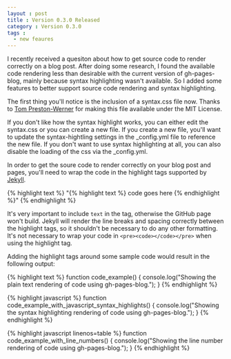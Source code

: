 ```yaml
---
layout : post
title : Version 0.3.0 Released
category : Version 0.3.0
tags :
  - new feaures
---
```


I recently received a quesiton about how to get source code to render correctly on a blog post. After doing some research, I found the available code rendering less than desirable with the current version of gh-pages-blog, mainly because syntax highlighting wasn't available. So I added some features to better support source code rendering and syntax highlighting.

The first thing you'll notice is the inclusion of a syntax.css file now. Thanks to [Tom Preston-Werner](https://github.com/mojombo/jekyll) for making this file available under the MIT License.

If you don't like how the syntax highlight works, you can either edit the syntax.css or you can create a new file. If you create a new file, you'll want to update the syntax-hightling settings in the \_config.yml file to reference the new file. If you don't want to use syntax highlighting at all, you can also disable the loading of the css via the \_config.yml.

In order to get the soure code to render correctly on your blog post and pages, you'll need to wrap the code in the highlight tags supported by [Jekyll](http://jekyllrb.com).

{% highlight text %}
"{% highlight text %}
code goes here
{% endhighlight %}"
{% endhighlight %}

It's very important to include `text` in the tag, otherwise the GitHub page won't build. Jekyll will render the line breaks and spacing correctly between the highlight tags, so it shouldn't be necessary to do any other formatting. It's not necessary to wrap your code in `<pre><code></code></pre>` when using the highlight tag.

Adding the highlight tags around some sample code would result in the following output:

{% highlight text %}
function code_example() {
  console.log("Showing the plain text rendering of code using gh-pages-blog.");
}
{% endhighlight %}

{% highlight javascript %}
function code_example_with_javascript_syntax_highlights() {
  console.log("Showing the syntax highlighting rendering of code using gh-pages-blog.");
}
{% endhighlight %}

{% highlight javascript linenos=table %}
function code_example_with_line_numbers() {
  console.log("Showing the line number rendering of code using gh-pages-blog.");
}
{% endhighlight %}


